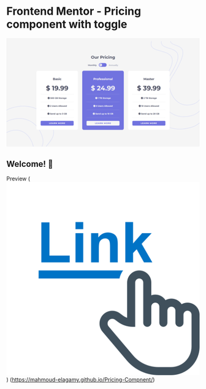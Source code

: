 # Frontend Mentor - Pricing component with toggle

![Design preview for the Pricing component with toggle coding challenge](./design/My-Design.png)

## Welcome! 👋

Preview (![alt text](image.png)) (https://mahmoud-elagamy.github.io/Pricing-Compnent/)

